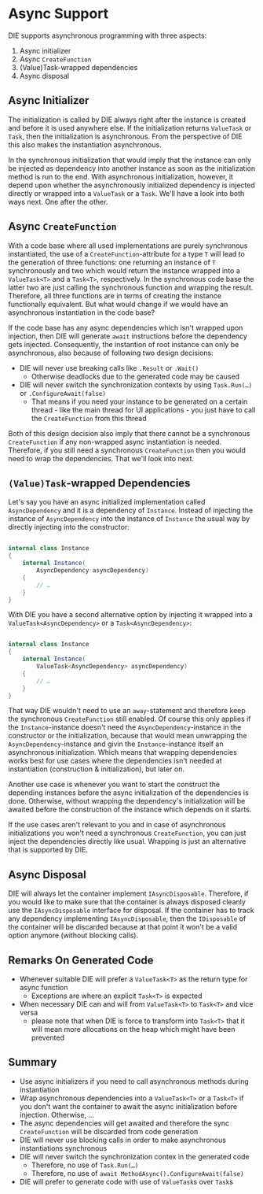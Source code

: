 # Async Support

DIE supports asynchronous programming with three aspects:

1. Async initializer
1. Async `CreateFunction`
1. (Value)Task-wrapped dependencies
1. Async disposal

## Async Initializer

The initialization is called by DIE always right after the instance is created and before it is used anywhere else. If the initialization returns `ValueTask` or `Task`, then the initialization is asynchronous. From the perspective of DIE this also makes the instantiation asynchronous.

In the synchronous initialization that would imply that the instance can only be injected as dependency into another instance as soon as the initialization method is run to the end. With asynchronous initialization, however, it depend upon whether the asynchronously initialized dependency is injected directly or wrapped into a `ValueTask` or a `Task`. We'll have a look into both ways next. One after the other.

## Async `CreateFunction`

With a code base where all used implementations are purely synchronous instantiated, the use of a `CreateFunction`-attribute for a type `T` will lead to the generation of three functions: one returning an instance of `T` synchronously and two which would return the instance wrapped into a `ValueTask<T>` and a `Task<T>`, respectively. In the synchronous code base the latter two are just calling the synchronous function and wrapping the result. Therefore, all three functions are in terms of creating the instance functionally equivalent. But what would change if we would have an asynchronous instantiation in the code base?

If the code base has any async dependencies which isn't wrapped upon injection, then DIE will generate `await` instructions before the dependency gets injected. Consequently, the instantion of root instance can only be asynchronous, also because of following two design decisions:

- DIE will never use breaking calls like `.Result` or `.Wait()`
  - Otherwise deadlocks due to the generated code may be caused
- DIE will never switch the synchronization contexts by using `Task.Run(…)` or `.ConfigureAwait(false)`
  - That means if you need your instance to be generated on a certain thread - like the main thread for UI applications - you just have to call the `CreateFunction` from this thread

Both of this design decision also imply that there cannot be a synchronous `CreateFunction` if any non-wrapped async instantiation is needed. Therefore, if you still need a synchronous `CreateFunction` then you would need to wrap the dependencies. That we'll look into next.
 

## `(Value)Task`-wrapped Dependencies

Let's say you have an async initialized implementation called `AsyncDependency` and it is a dependency of `Instance`. Instead of injecting the instance of `AsyncDependency` into the instance of `Instance` the usual way by directly injecting into the constructor:

```csharp

internal class Instance
{
    internal Instance(
        AsyncDependency asyncDependency)
    {
        // …
    }
}

```

With DIE you have a second alternative option by injecting it wrapped into a `ValueTask<AsyncDependency>` or a `Task<AsyncDependency>`:

```csharp

internal class Instance
{
    internal Instance(
        ValueTask<AsyncDependency> asyncDependency)
    {
        // …
    }
}

```

That way DIE wouldn't need to use an `away`-statement and therefore keep the synchronous `CreateFunction` still enabled. Of course this only applies if the `Instance`-instance doesn't need the `AsyncDependency`-instance in the constructor or the initialization, because that would mean unwrapping the `AsyncDependency`-instance and givin the `Instance`-instance itself an asynchronous initialization. Which means that wrapping dependencies works best for use cases where the dependencies isn't needed at instantiation (construction & initialization), but later on.

Another use case is whenever you want to start the construct the depending instances before the async initialization of the dependencies is done. Otherwise, without wrapping the dependency's initialization will be awaited before the construction of the instance which depends on it starts.

If the use cases aren't relevant to you and in case of asynchronous initializations you won't need a synchronous `CreateFunction`, you can just inject the dependencies directly like usual. Wrapping is just an alternative that is supported by DIE.

## Async Disposal

DIE will always let the container implement `IAsyncDisposable`. Therefore, if you would like to make sure that the container is always disposed cleanly use the `IAsyncDisposable` interface for disposal. If the container has to track any dependency implementing `IAsyncDisposable`, then the `IDisposable` of the container will be discarded because at that point it won't be a valid option anymore (without blocking calls).

## Remarks On Generated Code

- Whenever suitable DIE will prefer a `ValueTask<T>` as the return type for async function
  - Exceptions are where an explicit `Task<T>` is expected
- When necessary DIE can and will from `ValueTask<T>` to `Task<T>` and vice versa
  - please note that when DIE is force to transform into `Task<T>` that it will mean more allocations on the heap which might have been prevented

## Summary

- Use async initializers if you need to call asynchronous methods during instantiation
- Wrap asynchronous dependencies into a `ValueTask<T>` or a `Task<T>` if you don't want the container to await the async initialization before injection. Otherwise, …
- The async dependencies will get awaited and therefore the sync `CreateFunction` will be discarded from code generation
- DIE will never use blocking calls in order to make asynchronous instantiations synchronous
- DIE will never switch the synchronization contex in the generated code
  - Therefore, no use of `Task.Run(…)`
  - Therefore, no use of `await MethodAsync().ConfigureAwait(false)`
- DIE will prefer to generate code with use of `ValueTask`s over `Task`s